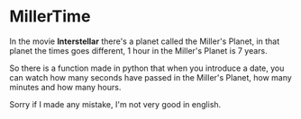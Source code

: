 # MillerTime

In the movie **Interstellar** there's a planet called the Miller's Planet, 
in that planet the times goes different, 
1 hour in the Miller's Planet is 7 years.

So there is a function made in python that when you introduce a date, you can watch how many seconds
have passed in the Miller's Planet, how many minutes and how many hours.


Sorry if I made any mistake, I'm not very good in english.
